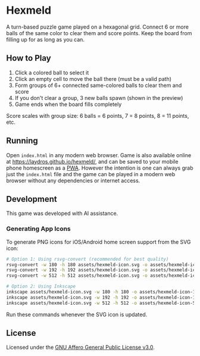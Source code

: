 # Hexmeld

A turn-based puzzle game played on a hexagonal grid. Connect 6 or more balls of the same color to clear them and score points. Keep the board from filling up for as long as you can.

## How to Play

1. Click a colored ball to select it
2. Click an empty cell to move the ball there (must be a valid path)
3. Form groups of 6+ connected same-colored balls to clear them and score
4. If you don't clear a group, 3 new balls spawn (shown in the preview)
5. Game ends when the board fills completely

Score scales with group size: 6 balls = 6 points, 7 = 8 points, 8 = 11 points, etc.

## Running

Open `index.html` in any modern web browser. Game is also available online at https://laydros.github.io/hexmeld/, and can be saved to your mobile phone homescreen as a [PWA](https://en.wikipedia.org/wiki/Progressive_web_app). However the intention is one can always grab just the `index.html` file and the game can be played in a modern web browser without any dependencies or internet access.

## Development

This game was developed with AI assistance.

### Generating App Icons

To generate PNG icons for iOS/Android home screen support from the SVG icon:

```bash
# Option 1: Using rsvg-convert (recommended for best quality)
rsvg-convert -w 180 -h 180 assets/hexmeld-icon.svg -o assets/hexmeld-icon-180.png
rsvg-convert -w 192 -h 192 assets/hexmeld-icon.svg -o assets/hexmeld-icon-192.png
rsvg-convert -w 512 -h 512 assets/hexmeld-icon.svg -o assets/hexmeld-icon-512.png

# Option 2: Using Inkscape
inkscape assets/hexmeld-icon.svg -w 180 -h 180 -o assets/hexmeld-icon-180.png
inkscape assets/hexmeld-icon.svg -w 192 -h 192 -o assets/hexmeld-icon-192.png
inkscape assets/hexmeld-icon.svg -w 512 -h 512 -o assets/hexmeld-icon-512.png
```

Run these commands whenever the SVG icon is updated.

## License

Licensed under the [GNU Affero General Public License v3.0](LICENSE).
